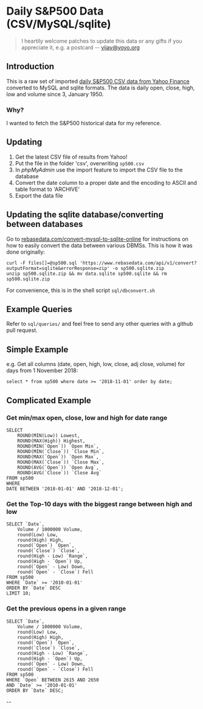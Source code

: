 # Daily S&P500 Data (CSV/MySQL/sqlite)

> I heartily welcome patches to update this data or any gifts if you appreciate it, e.g. a postcard  -- vijay@yoyo.org

## Introduction

This is a raw set of imported [daily S&P500 CSV data from Yahoo Finance](https://finance.yahoo.com/quote/%5EGSPC/history?guccounter=1) converted to MySQL and sqlite formats.  The data is daily open, close, high, low and volume since 3, January 1950.

### Why?

I wanted to fetch the S&P500 historical data for my reference.

## Updating

1. Get the latest CSV file of results from Yahoo!
2. Put the file in the folder 'csv', overwriting `sp500.csv`
3. In *phpMyAdmin* use the import feature to import the CSV file to the database
4. Convert the date column to a proper date and the encoding to ASCII and table format to 'ARCHIVE'
5. Export the data file

## Updating the sqlite database/converting between databases

Go to [rebasedata.com/convert-mysql-to-sqlite-online](https://www.rebasedata.com/convert-mysql-to-sqlite-online) for instructions on how to easily convert the data between various DBMSs.  This is how it was done originally:

```
curl -F files[]=@sp500.sql 'https://www.rebasedata.com/api/v1/convert?outputFormat=sqlite&errorResponse=zip' -o sp500.sqlite.zip
unzip sp500.sqlite.zip && mv data.sqlite sp500.sqlite && rm sp500.sqlite.zip
```
For convenience, this is in the shell script `sql/dbconvert.sh`

## Example Queries

Refer to `sql/queries/` and feel free to send any other queries with a github pull request.

## Simple Example

e.g. Get all columns (date, open, high, low, close, adj close, volume) for days from 1 November 2018:

```
select * from sp500 where date >= '2018-11-01' order by date;
```

## Complicated Example

### Get min/max open, close, low and high for date range

```
SELECT 
	ROUND(MIN(Low)) Lowest, 
	ROUND(MAX(High)) Highest, 
	ROUND(MIN(`Open`)) `Open Min`, 
	ROUND(MIN(`Close`)) `Close Min`, 
	ROUND(MAX(`Open`)) `Open Max`, 
	ROUND(MAX(`Close`)) `Close Max`,
	ROUND(AVG(`Open`)) `Open Avg`, 
	ROUND(AVG(`Close`)) `Close Avg`
FROM sp500 
WHERE 
DATE BETWEEN '2018-01-01' AND '2018-12-01';
```

### Get the Top-10 days with the biggest range between high and low

```
SELECT `Date`, 
	Volume / 1000000 Volume, 
	round(Low) Low, 
	round(High) High, 
	round(`Open`) `Open`, 
	round(`Close`) `Close`, 
	round(High - Low) `Range`, 
	round(High - `Open`) Up, 
	round(`Open` - Low) Down, 
	round(`Open` - `Close`) Fell
FROM sp500 
WHERE `Date` >= '2010-01-01'
ORDER BY `Date` DESC
LIMIT 10;
```

### Get the previous opens in a given range

```
SELECT `Date`, 
	Volume / 1000000 Volume, 
	round(Low) Low, 
	round(High) High, 
	round(`Open`) `Open`, 
	round(`Close`) `Close`, 
	round(High - Low) `Range`, 
	round(High - `Open`) Up, 
	round(`Open` - Low) Down, 
	round(`Open` - `Close`) Fell
FROM sp500 
WHERE `Open` BETWEEN 2615 AND 2650 
AND `Date` >= '2010-01-01'
ORDER BY `Date` DESC;
```
--
